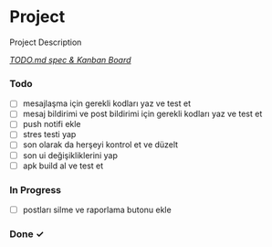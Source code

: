 # Project

Project Description

<em>[TODO.md spec & Kanban Board](https://bit.ly/3fCwKfM)</em>

### Todo

- [ ] mesajlaşma için gerekli kodları yaz ve test et  
- [ ] mesaj bildirimi ve post bildirimi  için gerekli kodları yaz ve test et  
- [ ] push notifi ekle  
- [ ] stres testi yap  
- [ ] son olarak da herşeyi kontrol et ve düzelt  
- [ ] son ui değişikliklerini yap  
- [ ] apk build al ve test et  

### In Progress

- [ ] postları silme ve raporlama butonu ekle  

### Done ✓


